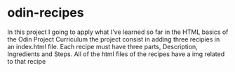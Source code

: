 # odin-recipes
In this project I going to apply what I've learned so far in the HTML basics of the Odin Project Curriculum
the project consist in adding three recipies in an index.html file. Each recipe must have three parts, Description, Ingredients and Steps.
All of the html files of the recipes have a img related to that recipe
